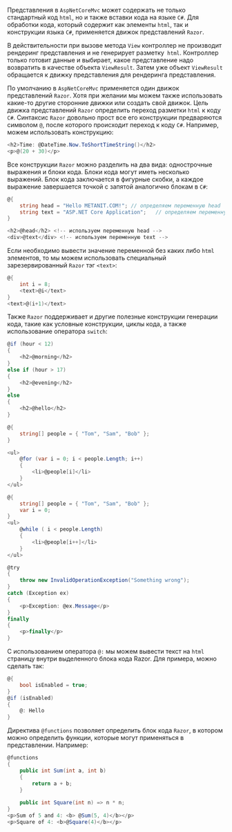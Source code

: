 Представления в `AspNetCoreMvc` может содержать не только стандартный код `html`, но и также вставки кода на языке `C#`. Для обработки кода, который содержит как элементы 
`html`, так и конструкции языка `C#`, применяется движок представлений `Razor`.

В действительности при вызове метода `View` контроллер не производит рендеринг представления и не генерирует разметку` html`. Контроллер только готовит данные и выбирает, какое представление надо возвратить в качестве объекта `ViewResult`. Затем
уже объект `ViewResult` обращается к движку представления для рендеринга представления.

По умолчанию в `AspNetCoreMvc` применяется один движок представлений `Razor`. Хотя при желании мы можем также использовать какие-то другие сторонние движки или создать свой движок. Цель движка представлений `Razor` определить переход разметки `html` к коду `C#`.
Синтаксис `Razor` довольно прост все его конструкции предваряются символом `@`, после которого происходит переход к коду `C#`. Например, можем использовать конструкцию:

```C#
<h2>Time: @DateTime.Now.ToShortTimeString()</h2>
<p>@(20 + 30)</p>
```

Все конструкции `Razor` можно разделить на два вида: однострочные выражения и блоки кода. Блоки кода могут иметь несколько выражений. Блок кода заключается в фигурные скобки, а каждое выражение завершается точкой с запятой аналогично блокам в `C#`:

```c#
@{
    string head = "Hello METANIT.COM!"; // определяем переменную head
    string text = "ASP.NET Core Application";   // определяем переменную text
}

<h2>@head</h2> <!-- используем переменную head -->
<div>@text</div> <!-- используем переменную text -->
```

Если необходимо вывести значение переменной без каких либо `html` элементов,
то мы можем использовать специальный зарезервированный `Razor` тэг `<text>`:

```c#
@{
    int i = 8;
    <text>@i</text>
}
<text>@(i+1)</text>
```

Также `Razor` поддерживает и другие полезные конструкции генерации кода, такие
как условные конструкции, циклы кода, а также использование оператора `switch`:

```c#
@if (hour < 12)
{
    <h2>@morning</h2>
}
else if (hour > 17)
{
    <h2>@evening</h2>
}
else
{
    <h2>@hello</h2>
}
```

```c#
@{
    string[] people = { "Tom", "Sam", "Bob" };
}

<ul>
    @for (var i = 0; i < people.Length; i++)
    {
        <li>@people[i]</li>
    }
</ul>
```

```c#
@{
    string[] people = { "Tom", "Sam", "Bob" };
    var i = 0;
}
<ul>
    @while ( i < people.Length)
    {
        <li>@people[i++]</li>
    }
</ul>
```

```c#
@try
{
    throw new InvalidOperationException("Something wrong");
}
catch (Exception ex)
{
    <p>Exception: @ex.Message</p>
}
finally
{
    <p>finally</p>
}
```

С использованием оператора `@:` мы можем вывести текст на `html` страницу
внутри выделенного блока кода Razor. Для примера, можно сделать так: 

```c#
@{
    bool isEnabled = true;
}
@if (isEnabled)
{
    @: Hello
}
```

Директива `@functions` позволяет определить блок кода `Razor`, в котором можно определить функции, которые могут применяться в представлении. Например:

```c#
@functions
{
    public int Sum(int a, int b) 
    {
        return a + b;
    }
    
    public int Square(int n) => n * n;
}
<p>Sum of 5 and 4: <b> @Sum(5, 4)</b></p>
<p>Square of 4: <b>@Square(4)</b></p>
```